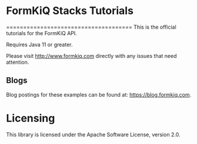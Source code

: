 # FormKiQ Stacks Tutorials
=====================================
This is the official tutorials for the FormKiQ API. 

Requires Java 11 or greater.

Please visit http://www.formkiq.com  directly with any issues that need attention.

Blogs
------------------
Blog postings for these examples can be found at: https://blog.formkiq.com.

Licensing
=========

This library is licensed under the Apache Software License, version 2.0.
